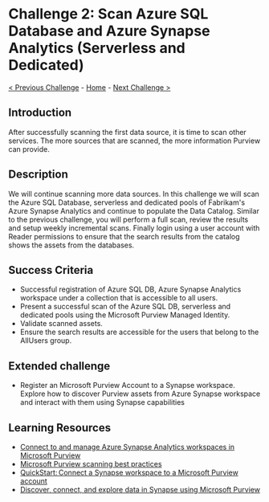 # Challenge 2: Scan Azure SQL Database and Azure Synapse Analytics (Serverless and Dedicated)

[< Previous Challenge](./Challenge1.md) - [Home](../README.md) - [Next Challenge >](./Challenge3.md)

## Introduction
After successfully scanning the first data source, it is time to scan other services. The more sources that are scanned, the more information Purview can provide.

## Description
We will continue scanning more data sources. In this challenge we will scan the Azure SQL Database, serverless and dedicated pools of Fabrikam's Azure Synapse Analytics and continue to populate the Data Catalog. Similar to the previous challenge, you will perform a full scan, review the results and setup weekly incremental scans. Finally login using a user account with Reader permissions to ensure that the search results from the catalog shows the assets from the databases.

## Success Criteria
- Successful registration of Azure SQL DB, Azure Synapse Analytics workspace under a collection that is accessible to all users.
- Present a successful scan of the Azure SQL DB, serverless and dedicated pools using the Microsoft Purview Managed Identity.
- Validate scanned assets.
- Ensure the search results are accessible for the users that belong to the AllUsers group.

## Extended challenge
- Register an Microsoft Purview Account to a Synapse workspace. Explore how to discover Purview assets from Azure Synapse workspace and interact with them using Synapse capabilities

## Learning Resources
- [Connect to and manage Azure Synapse Analytics workspaces in Microsoft Purview](https://docs.microsoft.com/en-us/azure/purview/register-scan-synapse-workspace)
- [Microsoft Purview scanning best practices](https://docs.microsoft.com/en-us/azure/purview/concept-best-practices-scanning)
- [QuickStart: Connect a Synapse workspace to a Microsoft Purview account](https://docs.microsoft.com/en-us/azure/synapse-analytics/catalog-and-governance/quickstart-connect-azure-purview)
- [Discover, connect, and explore data in Synapse using Microsoft Purview](https://docs.microsoft.com/en-us/azure/synapse-analytics/catalog-and-governance/how-to-discover-connect-analyze-azure-purview)
